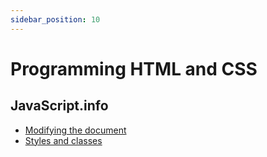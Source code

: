 ```yaml
---
sidebar_position: 10
---
```


# Programming HTML and CSS

## JavaScript.info

- [Modifying the document](https://javascript.info/modifying-document)
- [Styles and classes](https://javascript.info/styles-and-classes)
